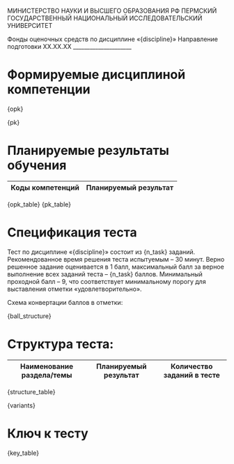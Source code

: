 МИНИСТЕРСТВО НАУКИ И ВЫСШЕГО ОБРАЗОВАНИЯ РФ
ПЕРМСКИЙ ГОСУДАРСТВЕННЫЙ НАЦИОНАЛЬНЫЙ
ИССЛЕДОВАТЕЛЬСКИЙ УНИВЕРСИТЕТ

Фонды оценочных средств по дисциплине «{discipline}» 
Направление подготовки ХХ.ХХ.ХХ _____________________

# Формируемые дисциплиной компетенции

{opk}

{pk}

# Планируемые результаты обучения

|Коды компетенций|Планируемый результат|
|:-:|:-:|
{opk_table}
{pk_table}

# Спецификация теста

Тест по дисциплине «{discipline}» состоит из {n_task} заданий. 
Рекомендованное время решения теста испытуемым – 30 минут. 
Верно решенное задание оценивается в 1 балл, максимальный балл за верное выполнение всех заданий теста – {n_task} баллов. 
Минимальный проходной балл – 9, что соответствует минимальному порогу для выставления отметки «удовлетворительно».

Схема конвертации баллов в отметки:

{ball_structure}

# Структура теста:

|Наименование раздела/темы|Планируемый результат|Количество заданий в тесте|
|:-:|:-:|:-:|
{structure_table}

{variants}

# Ключ к тесту

{key_table}

